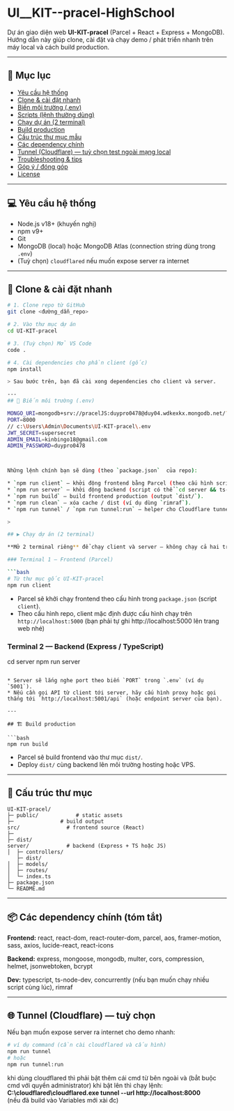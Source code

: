 # UI__KIT--pracel-HighSchool

Dự án giao diện web **UI-KIT-pracel** (Parcel + React + Express + MongoDB).
Hướng dẫn này giúp clone, cài đặt và chạy demo / phát triển nhanh trên máy local và cách build production.

---

## 📑 Mục lục

* [Yêu cầu hệ thống](#yêu-cầu-hệ-thống)
* [Clone & cài đặt nhanh](#clone--cài-đặt-nhanh)
* [Biến môi trường (.env)](#biến-môi-trường-env)
* [Scripts (lệnh thường dùng)](#scripts-lệnh-thường-dùng)
* [Chạy dự án (2 terminal)](#chạy-dự-án-2-terminal)
* [Build production](#build-production)
* [Cấu trúc thư mục mẫu](#cấu-trúc-thư-mục-mẫu)
* [Các dependency chính](#các-dependency-chính)
* [Tunnel (Cloudflare) — tuỳ chọn test ngoài mạng local](#tunnel-cloudflare--tuỳ-chọn-test-ngoài-mạng-local)
* [Troubleshooting & tips](#troubleshooting--tips)
* [Góp ý / đóng góp](#góp-ý--đóng-góp)
* [License](#license)

---

## 💻 Yêu cầu hệ thống

* Node.js v18+ (khuyến nghị)
* npm v9+
* Git
* MongoDB (local) hoặc MongoDB Atlas (connection string dùng trong `.env`)
* (Tuỳ chọn) `cloudflared` nếu muốn expose server ra internet

---

## 🚀 Clone & cài đặt nhanh

```bash
# 1. Clone repo từ GitHub
git clone <đường_dẫn_repo>

# 2. Vào thư mục dự án
cd UI-KIT-pracel

# 3. (Tuỳ chọn) Mở VS Code
code .

# 4. Cài dependencies cho phần client (gốc)
npm install

> Sau bước trên, bạn đã cài xong dependencies cho client và server.

---
## 🔑 Biến môi trường (.env)

MONGO_URI=mongodb+srv://pracelJS:duypro0478@duy04.wdkexkx.mongodb.net/?retryWrites=true&w=majority&appName=Duy04
PORT=8000
// c:\Users\Admin\Documents\UI-KIT-pracel\.env
JWT_SECRET=supersecret
ADMIN_EMAIL=kinbingo18@gmail.com
ADMIN_PASSWORD=duypro0478



Những lệnh chính bạn sẽ dùng (theo `package.json`  của repo):

* `npm run client` — khởi động frontend bằng Parcel (theo cấu hình script).
* `npm run server` — khởi động backend (script có thể `cd server && ts-node-dev index.ts` hoặc tương tự).
* `npm run build` — build frontend production (output `dist/`).
* `npm run clean` — xóa cache / dist (ví dụ dùng `rimraf`).
* `npm run tunnel` / `npm run tunnel:run` — helper cho Cloudflare tunnel (nếu repo có cấu hình).

> 

## ▶️ Chạy dự án (2 terminal)

**Mở 2 terminal riêng** để chạy client và server — không chạy cả hai trên cùng một port.

### Terminal 1 — Frontend (Parcel)

```bash
# Từ thư mục gốc UI-KIT-pracel
npm run client
```

* Parcel sẽ khởi chạy frontend theo cấu hình trong `package.json` (script `client`).
* Theo cấu hình repo, client mặc định được cấu hình chạy trên `http://localhost:5000` 
(bạn phải tự ghi http://localhost:5000 lên trang web nhé)
### Terminal 2 — Backend (Express / TypeScript)
cd server
npm run server
```

* Server sẽ lắng nghe port theo biến `PORT` trong `.env` (ví dụ `5001`).
* Nếu cần gọi API từ client tới server, hãy cấu hình proxy hoặc gọi thẳng tới `http://localhost:5001/api` (hoặc endpoint server của bạn).

---

## 🏗 Build production

```bash
npm run build
```

* Parcel sẽ build frontend vào thư mục `dist/`.
* Deploy `dist/` cùng backend lên môi trường hosting hoặc VPS.

---

## 📂 Cấu trúc thư mục 

```
UI-KIT-pracel/
├─ public/            # static assets
├─               # build output
src/               # frontend source (React)
├─ 
├─ dist/
server/            # backend (Express + TS hoặc JS)
│  ├─ controllers/
   ├─ dist/
│  ├─ models/
│  ├─ routes/
│  └─ index.ts
├─ package.json
└─ README.md
```

---

## 📦 Các dependency chính (tóm tắt)

**Frontend:** react, react-dom, react-router-dom, parcel, aos, framer-motion, sass, axios, lucide-react, react-icons

**Backend:** express, mongoose, mongodb, multer, cors, compression, helmet, jsonwebtoken, bcrypt

**Dev:** typescript, ts-node-dev, concurrently (nếu bạn muốn chạy nhiều script cùng lúc), rimraf

---

## 🌐 Tunnel (Cloudflare) — tuỳ chọn

Nếu bạn muốn expose server ra internet cho demo nhanh:

```bash
# ví dụ command (cần cài cloudflared và cấu hình)
npm run tunnel
# hoặc
npm run tunnel:run
```

khi dùng cloudflared thì phải bật thêm cái 
cmd từ bên ngoài và (bẳt buộc cmd với quyền administrator)
khi bật lên thì chạy lệnh: </br>
<b>  C:\cloudflared\cloudflared.exe tunnel --url http://localhost:8000 </b>
</br>
(nếu đã build vào Variables mới xài đc)


